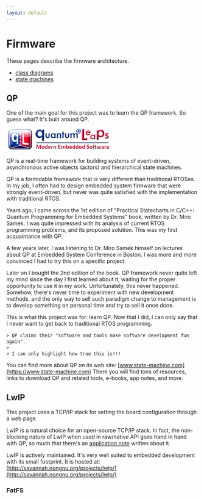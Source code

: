 ```yaml
---
layout: default
---
```


# Firmware

These pages describe the firmware architecture.

*  [class diagrams](./bfh_class_diagrams)
*  [state machines](./bfh_fw_sm)

## QP

One of the main goal for this project was to learn the QP framework. So guess what? It's built around QP.

![qp logo](./images/logo_ql.png)

QP is a real-time framework for building systems of event-driven, asynchronous active objects (actors) and hierarchical state machines.

QP is a formidable framework that is very different than traditional RTOSes.
In my job, I often had to design embedded system firmware that were strongly event-driven,
but never was quite satisfied with the implementation with traditional RTOS.

Years ago, I came across the 1st edition of "Practical Statecharts in C/C++: Quantum Programming for Embedded Systems" book,
written by Dr. Miro Samek.
I was quite impressed with its analysis of current RTOS programming problems, and its proposed solution.
This was my first acquaintance with QP.

A few years later, I was listening to Dr. Miro Samek himself on lectures about QP at Embedded System Conference in Boston.
I was more and more convinced I had to try this on a specific project.

Later on I bought the 2nd edition of the book. QP framework never quite left my mind since the day I first learned about it,
waiting for the proper opportunity to use it in my work.
Unfortunately, this never happened. Somehow, there's never time to experiment with new development methods,
and the only way to sell such paradigm change to management is to develop something on personal time and try to sell it
once done.

This is what this project was for: learn QP. Now that I did, I can only say that I never want to get back to traditional RTOS programming.

    > QP claims their "software and tools make software development fun again".
    >
    > I can only highlight how true this is!!!

You can find more about QP on its web site: [www.state-machine.com](https://www.state-machine.com)
There you will find tons of resources, links to download QP and related tools, e-books, app notes, and more.

## LwIP

This project uses a TCP/IP stack for setting the board configuration through a web page.

LwIP is a natural choice for an open-source TCP/IP stack.
In fact, the non-blocking nature of LwIP when used in raw/native API goes hand in hand with QP,
so much that there's an [application note](https://www.state-machine.com/doc/AN_QP_and_lwIP.pdf) written about it.

LwIP is actively maintained. It's very well suited to embedded development with its small footprint.
It is hosted at: [http://savannah.nongnu.org/projects/lwip/](http://savannah.nongnu.org/projects/lwip/)

### FatFS

